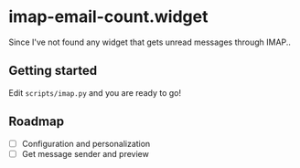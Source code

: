 # imap-email-count.widget

Since I've not found any widget that gets unread messages through IMAP..

## Getting started
Edit `scripts/imap.py` and you are ready to go!

## Roadmap
- [ ] Configuration and personalization
- [ ] Get message sender and preview